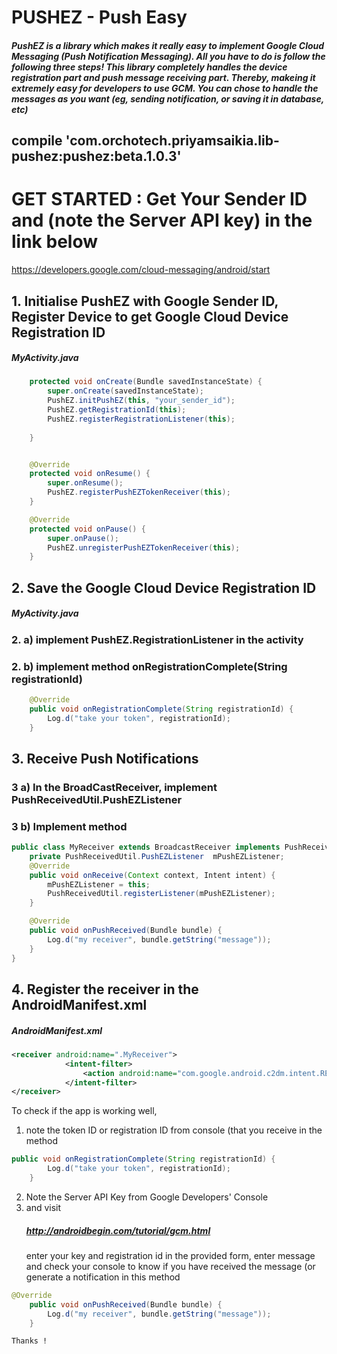 <h1>PUSHEZ - Push Easy</h1>
<h5>PushEZ is a library which makes it really easy to implement Google Cloud Messaging (Push Notification Messaging). All you have to do is follow the following three steps! This library completely handles the device registration part and push message receiving part. Thereby, makeing it extremely easy for developers to use GCM.
You can chose to handle the messages as you want (eg, sending notification, or saving it in database, etc)
</h5>
<h2>compile 'com.orchotech.priyamsaikia.lib-pushez:pushez:beta.1.0.3'</h2>



<h1>GET STARTED : Get Your Sender ID and (note the Server API key) in the link below</h1>

https://developers.google.com/cloud-messaging/android/start

<h2>1. Initialise PushEZ with Google Sender ID, Register Device to get Google Cloud Device Registration ID</h2>
<h5> MyActivity.java </h5>

```java
    protected void onCreate(Bundle savedInstanceState) {
        super.onCreate(savedInstanceState);
        PushEZ.initPushEZ(this, "your_sender_id");
        PushEZ.getRegistrationId(this);
        PushEZ.registerRegistrationListener(this);
        
    }


    @Override
    protected void onResume() {
        super.onResume();
        PushEZ.registerPushEZTokenReceiver(this);
    }

    @Override
    protected void onPause() {
        super.onPause();
        PushEZ.unregisterPushEZTokenReceiver(this);
    }
```

<h2>2. Save the Google Cloud Device Registration ID</h2>
<h5>MyActivity.java</h5>
<h3>2. a) implement PushEZ.RegistrationListener in the activity </h3>
<h3>2. b) implement method onRegistrationComplete(String registrationId)</h3>


```java
    @Override
    public void onRegistrationComplete(String registrationId) {
        Log.d("take your token", registrationId);
    }
```
<h2>3. Receive Push Notifications </h2>
<h3>3 a) In the BroadCastReceiver, implement PushReceivedUtil.PushEZListener</h3>
<h3>3 b) Implement method</h3>

```java
public class MyReceiver extends BroadcastReceiver implements PushReceivedUtil.PushEZListener {
    private PushReceivedUtil.PushEZListener  mPushEZListener;
    @Override
    public void onReceive(Context context, Intent intent) {
        mPushEZListener = this;
        PushReceivedUtil.registerListener(mPushEZListener);
    }

    @Override
    public void onPushReceived(Bundle bundle) {
        Log.d("my receiver", bundle.getString("message"));
    }
}
```

<h2>4. Register the receiver in the AndroidManifest.xml</h2>
<h5>AndroidManifest.xml</h5>

```xml
<receiver android:name=".MyReceiver">
            <intent-filter>
                <action android:name="com.google.android.c2dm.intent.RECEIVE" />
            </intent-filter>
</receiver>
```
To check if the app is working well, 

1. note the token ID or registration ID from console (that you receive in the method 

```java
public void onRegistrationComplete(String registrationId) {
        Log.d("take your token", registrationId);
    }
```
2. Note the Server API Key from Google Developers' Console
3. and visit <h5>http://androidbegin.com/tutorial/gcm.html </h5>enter your key and registration id in the provided form, enter message
  and check your console to know if you have received the message (or generate a notification in this method 

```java
@Override
    public void onPushReceived(Bundle bundle) {
        Log.d("my receiver", bundle.getString("message"));
    }
```
    Thanks !


